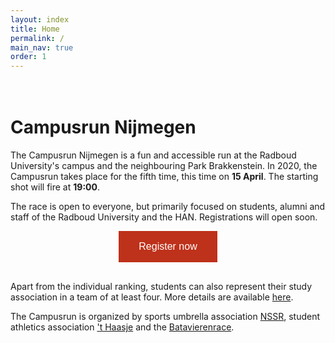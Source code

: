 ```yaml
---
layout: index
title: Home
permalink: /
main_nav: true
order: 1
---
```


<div class="countdown">
    <div class="timer"><b class="countdownvalue" id="countdownA"></b><span class="word" id="countdownTextA"></span></div>
    <div class="timer"><b class="countdownvalue" id="countdownB"></b><span class="word" id="countdownTextB"></span></div>
    <div class="timer"><b class="countdownvalue" id="countdownC"></b><span class="word" id="countdownTextC"></span></div>
    <div class="timer"><b class="countdownvalue" id="countdownD"></b><span class="word" id="countdownTextD"></span></div>
</div>

<script src="/js/countdown.js"></script>
<script src="/js/jquery-3.3.1.min.js"></script>
<script>
    $(document).ready(function() {
        var target_date = new Date(2020, 03, 15, 19, 0, 0);
        var count = new Countdown(target_date, new Date());

        count.countdown(function(time) {
            if (time.days == 0) {
                $("#countdownTextA").html("hours");
                $("#countdownTextB").html("minutes");
                $("#countdownTextC").html("seconds");
                $("#countdownTextD").html("cs");

                $("#countdownA").html(time.hours.toString().padStart(2, "0"));
                $("#countdownB").html(time.minutes.toString().padStart(2, "0"));
                $("#countdownC").html(time.seconds.toString().padStart(2, "0"));
                $("#countdownD").html(time.centiseconds.toString().padStart(2, "0"));
            } else {
                $("#countdownTextA").html("days");
                $("#countdownTextB").html("hours");
                $("#countdownTextC").html("minutes");
                $("#countdownTextD").html("seconds");

                $("#countdownA").html(time.days.toString().padStart(2, "0"));
                $("#countdownB").html(time.hours.toString().padStart(2, "0"));
                $("#countdownC").html(time.minutes.toString().padStart(2, "0"));
                $("#countdownD").html(time.seconds.toString().padStart(2, "0"));
            }
        });
    });
</script>
<style>
    .countdown {
        display: flex;
        justify-content: space-around;
        margin-bottom: 12px;
    }
    @media (max-width: 380px) {
        .countdown {
            display: none;
        }
    }
    .timer {
        padding: 10px;
        text-align: center;
    }
    .countdownvalue {
        display: block;
        font-size: 4rem;
        line-height: 1;
    }
    .word {
        display: block;
    }
</style>

# Campusrun Nijmegen

The Campusrun Nijmegen is a fun and accessible run at the Radboud University's campus and the neighbouring Park Brakkenstein. In 2020, the Campusrun takes place for the fifth time, this time on **15 April**. The starting shot will fire at **19:00**.

The race is open to everyone, but primarily focused on students, alumni and staff of the Radboud University and the HAN. Registrations will open soon.

<center><a href="/register"><button disabled style="background-color: #be311a; border: none; color: white; padding: 16px 32px; text-align: center;
text-decoration: none; display: inline-block; font-size: 16px; margin-bottom: 16px;">Register now</button></a></center>

Apart from the individual ranking, students can also represent their study association in a team of at least four. More details are available [here](/regulations/).

The Campusrun is organized by sports umbrella association [NSSR](http://www.nssr.nl/language/en/home-2/), student athletics association ['t Haasje](https://haasjeatletiek.nl/?lang=en) and the [Batavierenrace](https://www.batavierenrace.nl/english).